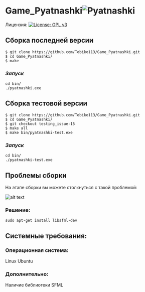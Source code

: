 # Game_Pyatnashki![Pyatnashki](https://github.com/Tobiko113/Game_Pyatnashki/assets/132660633/882b1baf-0e2d-415d-a46e-6ae72d1c0b83)
Лицензия:  [![License: GPL v3](https://img.shields.io/badge/License-GPLv3-blue.svg)](https://www.gnu.org/licenses/gpl-3.0)
## **Сборка последней версии**

```
$ git clone https://github.com/Tobiko113/Game_Pyatnashki.git
$ cd Game_Pyatnashki/
$ make 
```
### *Запуск*
```
cd bin/
./pyatnashki.exe
```
## **Сборка тестовой версии**

```
$ git clone https://github.com/Tobiko113/Game_Pyatnashki.git
$ cd Game_Pyatnashki/
$ git checkout testing_issue-15
$ make all
$ make bin/pyatnashki-test.exe
```
### *Запуск*

```
cd bin/
./pyatnashki-test.exe
```
## **Проблемы сборки**

На этапе сборки вы можете столкнуться с такой проблемой:

![alt text](https://cdn1.savepice.ru/uploads/2019/5/18/87bacc3f223de2bbf81fd706df604c7e-full.jpg)
### Решение:
```
sudo apt-get install libsfml-dev
```
## Системные требования:
 
 ### Операционная система: 
 Linux Ubuntu
### Дополнительно:
Наличие библиотеки SFML
